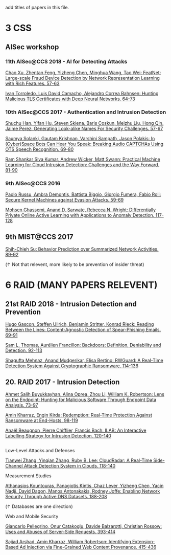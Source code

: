 add titles of papers in this file.

# 3 CSS

## AISec workshop

### 11th AISec@CCS 2018 - AI for Detecting Attacks

[Chao Xu, Zhentan Feng, Yizheng Chen, Minghua Wang, Tao Wei:
FeatNet: Large-scale Fraud Device Detection by Network Representation Learning with Rich Features. 57-63](https://doi.org/10.1145/3270101.3270109)

[Ivan Torroledo, Luis David Camacho, Alejandro Correa Bahnsen:
Hunting Malicious TLS Certificates with Deep Neural Networks. 64-73](https://doi.org/10.1145/3270101.3270105)

### 10th AISec@CCS 2017 - Authentication and Intrusion Detection

[Shuchu Han, Yifan Hu, Steven Skiena, Baris Coskun, Meizhu Liu, Hong Qin, Jaime Perez:
Generating Look-alike Names For Security Challenges. 57-67](https://doi.org/10.1145/3128572.3140441)

[Saumya Solanki, Gautam Krishnan, Varshini Sampath, Jason Polakis:
In (Cyber)Space Bots Can Hear You Speak: Breaking Audio CAPTCHAs Using OTS Speech Recognition. 69-80](https://doi.org/10.1145/3128572.3140443)

[Ram Shankar Siva Kumar, Andrew Wicker, Matt Swann:
Practical Machine Learning for Cloud Intrusion Detection: Challenges and the Way Forward. 81-90](https://doi.org/10.1145/3128572.3140445)

### 9th AISec@CCS 2016

[Paolo Russu, Ambra Demontis, Battista Biggio, Giorgio Fumera, Fabio Roli:
Secure Kernel Machines against Evasion Attacks. 59-69](https://doi.org/10.1145/2996758.2996771)

[Mohsen Ghassemi, Anand D. Sarwate, Rebecca N. Wright:
Differentially Private Online Active Learning with Applications to Anomaly Detection. 117-128](https://doi.org/10.1145/2996758.2996766)

## 9th MIST@CCS 2017

[Shih-Chieh Su:
Behavior Prediction over Summarized Network Activities. 89-92](https://doi.org/10.1145/3139923.3139934)

(↑ Not that relevent, more likely to be prevention of insider threat)

# 6 RAID (MANY PAPERS RELEVENT)

## 21st RAID 2018 - Intrusion Detection and Prevention

[Hugo Gascon, Steffen Ullrich, Benjamin Stritter, Konrad Rieck:
Reading Between the Lines: Content-Agnostic Detection of Spear-Phishing Emails. 69-91](https://doi.org/10.1007/978-3-030-00470-5_4)

[Sam L. Thomas, Aurélien Francillon:
Backdoors: Definition, Deniability and Detection. 92-113](https://doi.org/10.1007/978-3-030-00470-5_5)

[Shagufta Mehnaz, Anand Mudgerikar, Elisa Bertino:
RWGuard: A Real-Time Detection System Against Cryptographic Ransomware. 114-136](https://doi.org/10.1007/978-3-030-00470-5_6)

## 20. RAID 2017 - Intrusion Detection

[Ahmet Salih Buyukkayhan, Alina Oprea, Zhou Li, William K. Robertson:
Lens on the Endpoint: Hunting for Malicious Software Through Endpoint Data Analysis. 73-97](https://doi.org/10.1007/978-3-319-66332-6_4)

[Amin Kharraz, Engin Kirda:
Redemption: Real-Time Protection Against Ransomware at End-Hosts. 98-119](https://doi.org/10.1007/978-3-319-66332-6_5)

[Anaël Beaugnon, Pierre Chifflier, Francis Bach:
ILAB: An Interactive Labelling Strategy for Intrusion Detection. 120-140](https://doi.org/10.1007/978-3-319-66332-6_6)

##

Low-Level Attacks and Defenses

[Tianwei Zhang, Yinqian Zhang, Ruby B. Lee:
CloudRadar: A Real-Time Side-Channel Attack Detection System in Clouds. 118-140](https://doi.org/10.1007/978-3-319-45719-2_6)

Measurement Studies

[Athanasios Kountouras, Panagiotis Kintis, Chaz Lever, Yizheng Chen, Yacin Nadji, David Dagon, Manos Antonakakis, Rodney Joffe:
Enabling Network Security Through Active DNS Datasets. 188-208](https://doi.org/10.1007/978-3-319-45719-2_9)

(↑ Databases are one direction)

Web and Mobile Security

[Giancarlo Pellegrino, Onur Catakoglu, Davide Balzarotti, Christian Rossow:
Uses and Abuses of Server-Side Requests. 393-414](https://doi.org/10.1007/978-3-319-45719-2_18)

[Sajjad Arshad, Amin Kharraz, William Robertson:
Identifying Extension-Based Ad Injection via Fine-Grained Web Content Provenance. 415-436](https://doi.org/10.1007/978-3-319-45719-2_19)
